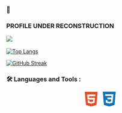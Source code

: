 ### 👋

### PROFILE UNDER RECONSTRUCTION

![](https://komarev.com/ghpvc/?username=tomasdunik&color=007fff&style=for-the-badge)


[![Top Langs](https://github-readme-stats.vercel.app/api/top-langs/?username=tomasdunik&layout=compact&theme=vision-friendly-dark)](https://github.com/anuraghazra/github-readme-stats)

  

[![GitHub Streak](http://github-readme-streak-stats.herokuapp.com?user=tomasdunik&date_format=j%20M%5B%20Y%5D)](https://git.io/streak-stats)


### :hammer_and_wrench: Languages and Tools :
<div align="center">
  <img src="https://github.com/devicons/devicon/blob/master/icons/html5/html5-plain.svg" title="HTML5" alt="HTML5" width="40" height="40"/>&nbsp;
  <img src="https://github.com/devicons/devicon/blob/master/icons/css3/css3-plain.svg" title="CSS" alt="CSS" width="40" height="40"/>&nbsp;
 </div>
